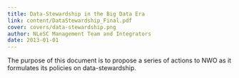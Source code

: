 ```yaml
---
title: Data-Stewardship in the Big Data Era
link: content/DataStewardship_Final.pdf
cover: covers/data-stewardship.png
author: NLeSC Management Team and Integrators
date: 2013-01-01
---
```

The purpose of this document is to propose a series of actions to NWO as it formulates its policies on
data-stewardship.
